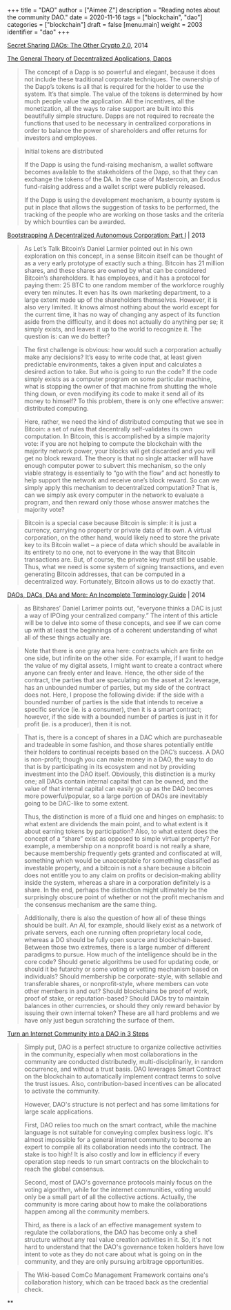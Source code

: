 +++
title = "DAO"
author = ["Aimee Z"]
description = "Reading notes about the community DAO."
date = 2020-11-16
tags = ["blockchain", "dao"]
categories = ["blockchain"]
draft = false
[menu.main]
  weight = 2003
  identifier = "dao"
+++

[Secret Sharing DAOs: The Other Crypto 2.0](https://blog.ethereum.org/2014/12/26/secret-sharing-daos-crypto-2-0/), 2014

[The General Theory of Decentralized Applications, Dapps](https://github.com/DavidJohnstonCEO/DecentralizedApplications)
> The concept of a Dapp is so powerful and elegant, because it does not
include these traditional corporate techniques. The ownership of
the Dapp’s tokens is all that is required for the holder to use the system.
It’s that simple. The value of the tokens is determined by
how much people value the application. All the incentives,
all the monetization, all the ways to raise support are
built into this beautifully simple structure.
Dapps are not required to recreate the functions that used to be necessary
in centralized corporations in order to balance the power of shareholders
and offer returns for investors and employees.

> Initial tokens are distributed
>
> If the Dapp is using the fund-raising mechanism, a wallet software becomes
available to the stakeholders of the Dapp, so that they can exchange
the tokens of the DA. In the case of Mastercoin, an Exodus fund-raising address
and a wallet script were publicly released.
>
> If the Dapp is using the development mechanism, a bounty system is
put in place that allows the suggestion of tasks to be performed,
the tracking of the people who are working on those tasks and
the criteria by which bounties can be awarded.

[Bootstrapping A Decentralized Autonomous Corporation: Part I](https://bitcoinmagazine.com/articles/bootstrapping-a-decentralized-autonomous-corporation-part-i-1379644274) | 2013
> As Let’s Talk Bitcoin’s Daniel Larmier pointed out in his own exploration on this concept,
in a sense Bitcoin itself can be thought of as a very early prototype of exactly such a thing.
Bitcoin has 21 million shares, and these shares are owned by what can be considered
Bitcoin’s shareholders. It has employees, and it has a protocol for paying them: 25 BTC
to one random member of the workforce roughly every ten minutes. It even has
its own marketing department, to a large extent made up of the shareholders themselves.
However, it is also very limited. It knows almost nothing about the world except for
the current time, it has no way of changing any aspect of its function aside from
the difficulty, and it does not actually do anything per se; it simply exists,
and leaves it up to the world to recognize it. The question is: can we do better?

> The first challenge is obvious: how would such a corporation actually make
any decisions? It’s easy to write code that, at least given predictable environments,
takes a given input and calculates a desired action to take. But who is going to
run the code? If the code simply exists as a computer program on some particular machine,
what is stopping the owner of that machine from shutting the whole thing down,
or even modifying its code to make it send all of its money to himself? To this problem,
there is only one effective answer: distributed computing.

> Here, rather, we need the kind of distributed computing that we see in Bitcoin:
a set of rules that decentrally self-validates its own computation.
In Bitcoin, this is accomplished by a simple majority vote: if you are not helping to
compute the blockchain with the majority network power, your blocks will get discarded
and you will get no block reward. The theory is that no single attacker will
have enough computer power to subvert this mechanism, so the only viable strategy
is essentially to “go with the flow” and act honestly to help support the network
and receive one’s block reward. So can we simply apply this mechanism to
decentralized computation? That is, can we simply ask every computer in the network to
evaluate a program, and then reward only those whose answer matches the majority vote?

> Bitcoin is a special case because Bitcoin is simple: it is just a currency,
carrying no property or private data of its own. A virtual corporation,
on the other hand, would likely need to store the private key to its Bitcoin wallet –
a piece of data which should be available in its entirety to no one, not to everyone
in the way that Bitcoin transactions are. But, of course, the private key must
still be usable. Thus, what we need is some system of signing transactions,
and even generating Bitcoin addresses, that can be computed in a decentralized way.
Fortunately, Bitcoin allows us to do exactly that.

[
DAOs, DACs, DAs and More: An Incomplete Terminology Guide](https://blog.ethereum.org/2014/05/06/daos-dacs-das-and-more-an-incomplete-terminology-guide/) | 2014
> as Bitshares’ Daniel Larimer points out, “everyone thinks a DAC is just a way of
IPOing your centralized company.” The intent of this article will be to delve into
some of these concepts, and see if we can come up with at least the beginnings of
a coherent understanding of what all of these things actually are.

> Note that there is one gray area here: contracts which are finite on one side,
but infinite on the other side. For example, if I want to hedge the value of
my digital assets, I might want to create a contract where anyone can
freely enter and leave. Hence, the other side of the contract, the parties
that are speculating on the asset at 2x leverage, has an unbounded number of parties,
but my side of the contract does not. Here, I propose the following divide:
if the side with a bounded number of parties is the side that intends to receive
a specific service (ie. is a consumer), then it is a smart contract; however,
if the side with a bounded number of parties is just in it for profit
(ie. is a producer), then it is not.

> That is, there is a concept of shares in a DAC which are purchaseable
and tradeable in some fashion, and those shares potentially entitle
their holders to continual receipts based on the DAC’s success.
A DAO is non-profit; though you can make money in a DAO, the way to do
that is by participating in its ecosystem and not by providing investment
into the DAO itself. Obviously, this distinction is a murky one;
all DAOs contain internal capital that can be owned, and the value of
that internal capital can easily go up as the DAO becomes more powerful/popular,
so a large portion of DAOs are inevitably going to be DAC-like to some extent.
>
> Thus, the distinction is more of a fluid one and hinges on emphasis:
to what extent are dividends the main point, and to what extent is it about
earning tokens by participation? Also, to what extent does the concept of
a “share” exist as opposed to simple virtual property? For example,
a membership on a nonprofit board is not really a share, because membership
frequently gets granted and confiscated at will, something which would be
unacceptable for something classified as investable property, and a bitcoin is not
a share because a bitcoin does not entitle you to any claim on profits or
decision-making ability inside the system, whereas a share in a corporation
definitely is a share. In the end, perhaps the distinction might ultimately be
the surprisingly obscure point of whether or not the profit mechanism
and the consensus mechanism are the same thing.

> Additionally, there is also the question of how all of these things should be built.
An AI, for example, should likely exist as a network of private servers,
each one running often proprietary local code, whereas a DO should be fully
open source and blockchain-based. Between those two extremes, there is
a large number of different paradigms to pursue. How much of the intelligence
should be in the core code? Should genetic algorithms be used for updating code,
or should it be futarchy or some voting or vetting mechanism based on individuals?
Should membership be corporate-style, with sellable and transferable shares,
or nonprofit-style, where members can vote other members in and out?
Should blockchains be proof of work, proof of stake, or reputation-based?
Should DAOs try to maintain balances in other currencies,
or should they only reward behavior by issuing their own internal token?
These are all hard problems and we have only just begun scratching the surface of them.

[Turn an Internet Community into a DAO in 3 Steps](https://hackernoon.com/turn-an-internet-community-into-a-dao-in-3-steps-8k1b3w5y)
> Simply put, DAO is a perfect structure to organize collective activities in the community,
especially when most collaborations in the community are conducted distributedly,
multi-disciplinarily, in random occurrence, and without a trust basis.
DAO leverages Smart Contract on the blockchain to automatically implement contract terms
to solve the trust issues. Also, contribution-based incentives can be allocated to activate the community.
>
> However, DAO's structure is not perfect and has some limitations for large scale applications.
>
> First, DAO relies too much on the smart contract, while the machine language is not suitable
for conveying complex business logic. It's almost impossible for a general internet community
to become an expert to compile all its collaboration needs into the contract.
The stake is too high! It is also costly and low in efficiency if every operation step
needs to run smart contracts on the blockchain to reach the global consensus.
>
> Second, most of DAO's governance protocols mainly focus on the voting algorithm,
while for the internet communities, voting would only be a small part of
all the collective actions. Actually, the community is more caring about how to
make the collaborations happen among all the community members.
>
> Third, as there is a lack of an effective management system to regulate
the collaborations, the DAO has become only a shell structure without any real value
creation activities in it. So, it's not hard to understand that the DAO's
governance token holders have low intent to vote as they do not care about
what is going on in the community, and they are only pursuing arbitrage opportunities.

> The Wiki-based ComCo Management Framework contains one's collaboration history,
which can be traced back as the credential check.

\*\*